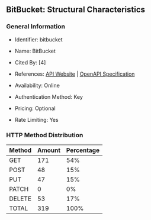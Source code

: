 ## BitBucket: Structural Characteristics

### General Information

- Identifier: bitbucket

- Name: BitBucket

- Cited By: [4]

- References: [API Website](https://developer.atlassian.com/cloud/bitbucket/rest) | [OpenAPI Specification](https://dac-static.atlassian.com/cloud/bitbucket/swagger.v3.json)

- Availability: Online

- Authentication Method: Key

- Pricing: Optional

- Rate Limiting: Yes

### HTTP Method Distribution

| Method | Amount | Percentage |
|--------|--------|------------|
| GET | 171 | 54% |
| POST | 48 | 15% |
| PUT | 47 | 15% |
| PATCH | 0 | 0% |
| DELETE | 53 | 17% |
| TOTAL | 319 | 100% |
